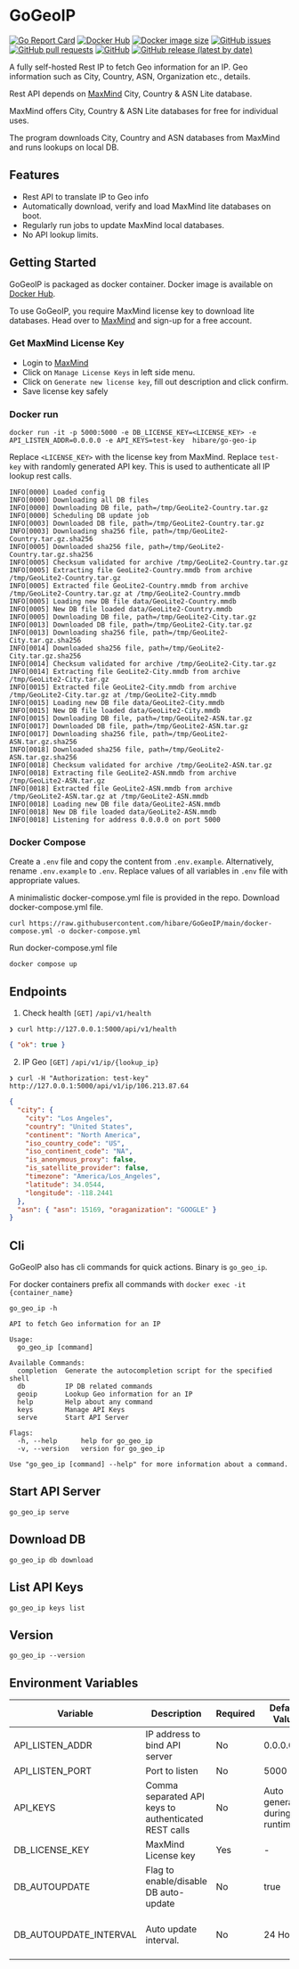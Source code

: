 # GoGeoIP

[![Go Report Card](https://goreportcard.com/badge/github.com/hibare/GoGeoIP)](https://goreportcard.com/report/github.com/hibare/GoGeoIP)
[![Docker Hub](https://img.shields.io/docker/pulls/hibare/go-geo-ip)](https://hub.docker.com/r/hibare/go-geo-ip)
[![Docker image size](https://img.shields.io/docker/image-size/hibare/go-geo-ip/latest)](https://hub.docker.com/r/hibare/go-geo-ip)
[![GitHub issues](https://img.shields.io/github/issues/hibare/GoGeoIP)](https://github.com/hibare/GoGeoIP/issues)
[![GitHub pull requests](https://img.shields.io/github/issues-pr/hibare/GoGeoIP)](https://github.com/hibare/GoGeoIP/pulls)
[![GitHub](https://img.shields.io/github/license/hibare/GoGeoIP)](https://github.com/hibare/GoGeoIP/blob/main/LICENSE)
[![GitHub release (latest by date)](https://img.shields.io/github/v/release/hibare/GoGeoIP)](https://github.com/hibare/GoGeoIP/releases)

A fully self-hosted Rest IP to fetch Geo information for an IP.
Geo information such as City, Country, ASN, Organization etc., details.

Rest API depends on [MaxMind](https://www.maxmind.com/en/home) City, Country & ASN Lite database.

MaxMind offers City, Country & ASN Lite databases for free for individual uses.

The program downloads City, Country and ASN databases from MaxMind and runs lookups on local DB.

## Features

- Rest API to translate IP to Geo info
- Automatically download, verify and load MaxMind lite databases on boot.
- Regularly run jobs to update MaxMind local databases.
- No API lookup limits.

## Getting Started

GoGeoIP is packaged as docker container. Docker image is available on [Docker Hub](https://hub.docker.com/r/hibare/go-geo-ip).

To use GoGeoIP, you require MaxMind license key to download lite databases. Head over to [MaxMind](https://www.maxmind.com/en/geolite2/signup?utm_source=kb&utm_medium=kb-link&utm_campaign=kb-create-account) and sign-up for a free account.

### Get MaxMind License Key

- Login to [MaxMind](https://www.maxmind.com/en/account/login)
- Click on `Manage License Keys` in left side menu.
- Click on `Generate new license key`, fill out description and click confirm.
- Save license key safely

### Docker run

```shell
docker run -it -p 5000:5000 -e DB_LICENSE_KEY=<LICENSE_KEY> -e API_LISTEN_ADDR=0.0.0.0 -e API_KEYS=test-key  hibare/go-geo-ip
```

Replace `<LICENSE_KEY>` with the license key from MaxMind.
Replace `test-key` with randomly generated API key. This is used to authenticate all IP lookup rest calls.

```
INFO[0000] Loaded config
INFO[0000] Downloading all DB files
INFO[0000] Downloading DB file, path=/tmp/GeoLite2-Country.tar.gz
INFO[0000] Scheduling DB update job
INFO[0003] Downloaded DB file, path=/tmp/GeoLite2-Country.tar.gz
INFO[0003] Downloading sha256 file, path=/tmp/GeoLite2-Country.tar.gz.sha256
INFO[0005] Downloaded sha256 file, path=/tmp/GeoLite2-Country.tar.gz.sha256
INFO[0005] Checksum validated for archive /tmp/GeoLite2-Country.tar.gz
INFO[0005] Extracting file GeoLite2-Country.mmdb from archive /tmp/GeoLite2-Country.tar.gz
INFO[0005] Extracted file GeoLite2-Country.mmdb from archive /tmp/GeoLite2-Country.tar.gz at /tmp/GeoLite2-Country.mmdb
INFO[0005] Loading new DB file data/GeoLite2-Country.mmdb
INFO[0005] New DB file loaded data/GeoLite2-Country.mmdb
INFO[0005] Downloading DB file, path=/tmp/GeoLite2-City.tar.gz
INFO[0013] Downloaded DB file, path=/tmp/GeoLite2-City.tar.gz
INFO[0013] Downloading sha256 file, path=/tmp/GeoLite2-City.tar.gz.sha256
INFO[0014] Downloaded sha256 file, path=/tmp/GeoLite2-City.tar.gz.sha256
INFO[0014] Checksum validated for archive /tmp/GeoLite2-City.tar.gz
INFO[0014] Extracting file GeoLite2-City.mmdb from archive /tmp/GeoLite2-City.tar.gz
INFO[0015] Extracted file GeoLite2-City.mmdb from archive /tmp/GeoLite2-City.tar.gz at /tmp/GeoLite2-City.mmdb
INFO[0015] Loading new DB file data/GeoLite2-City.mmdb
INFO[0015] New DB file loaded data/GeoLite2-City.mmdb
INFO[0015] Downloading DB file, path=/tmp/GeoLite2-ASN.tar.gz
INFO[0017] Downloaded DB file, path=/tmp/GeoLite2-ASN.tar.gz
INFO[0017] Downloading sha256 file, path=/tmp/GeoLite2-ASN.tar.gz.sha256
INFO[0018] Downloaded sha256 file, path=/tmp/GeoLite2-ASN.tar.gz.sha256
INFO[0018] Checksum validated for archive /tmp/GeoLite2-ASN.tar.gz
INFO[0018] Extracting file GeoLite2-ASN.mmdb from archive /tmp/GeoLite2-ASN.tar.gz
INFO[0018] Extracted file GeoLite2-ASN.mmdb from archive /tmp/GeoLite2-ASN.tar.gz at /tmp/GeoLite2-ASN.mmdb
INFO[0018] Loading new DB file data/GeoLite2-ASN.mmdb
INFO[0018] New DB file loaded data/GeoLite2-ASN.mmdb
INFO[0018] Listening for address 0.0.0.0 on port 5000
```

### Docker Compose

Create a `.env` file and copy the content from `.env.example`. Alternatively, rename `.env.example` to `.env`. Replace values of all variables in `.env` file with appropriate values.

A minimalistic docker-compose.yml file is provided in the repo. Download docker-compose.yml file.

```shell
curl https://raw.githubusercontent.com/hibare/GoGeoIP/main/docker-compose.yml -o docker-compose.yml
```

Run docker-compose.yml file

```shell
docker compose up
```

## Endpoints

1. Check health
   `[GET]` `/api/v1/health`

```shell
❯ curl http://127.0.0.1:5000/api/v1/health
```

```json
{ "ok": true }
```

2. IP Geo
   `[GET]` `/api/v1/ip/{lookup_ip}`

```shell
❯ curl -H "Authorization: test-key" http://127.0.0.1:5000/api/v1/ip/106.213.87.64
```

```json
{
  "city": {
    "city": "Los Angeles",
    "country": "United States",
    "continent": "North America",
    "iso_country_code": "US",
    "iso_continent_code": "NA",
    "is_anonymous_proxy": false,
    "is_satellite_provider": false,
    "timezone": "America/Los_Angeles",
    "latitude": 34.0544,
    "longitude": -118.2441
  },
  "asn": { "asn": 15169, "oraganization": "GOOGLE" }
}
```

## Cli

GoGeoIP also has cli commands for quick actions. Binary is `go_geo_ip`.

For docker containers prefix all commands with `docker exec -it {container_name}`

```shell
go_geo_ip -h
```

```
API to fetch Geo information for an IP

Usage:
  go_geo_ip [command]

Available Commands:
  completion  Generate the autocompletion script for the specified shell
  db          IP DB related commands
  geoip       Lookup Geo information for an IP
  help        Help about any command
  keys        Manage API Keys
  serve       Start API Server

Flags:
  -h, --help      help for go_geo_ip
  -v, --version   version for go_geo_ip

Use "go_geo_ip [command] --help" for more information about a command.
```

## Start API Server

```shell
go_geo_ip serve
```

## Download DB

```shell
go_geo_ip db download
```

## List API Keys

```shell
go_geo_ip keys list
```

## Version

```shell
go_geo_ip --version
```

## Environment Variables

| Variable               | Description                                          | Required | Default Value                 | Value Type                      |
| ---------------------- | ---------------------------------------------------- | -------- | ----------------------------- | ------------------------------- |
| API_LISTEN_ADDR        | IP address to bind API server                        | No       | 0.0.0.0                       | string                          |
| API_LISTEN_PORT        | Port to listen                                       | No       | 5000                          | int                             |
| API_KEYS               | Comma separated API keys to authenticated REST calls | No       | Auto generated during runtime | comma separated string          |
| DB_LICENSE_KEY         | MaxMind License key                                  | Yes      | -                             | string                          |
| DB_AUTOUPDATE          | Flag to enable/disable DB auto-update                | No       | true                          | boolean                         |
| DB_AUTOUPDATE_INTERVAL | Auto update interval.                                | No       | 24 Hours                      | Time duration (ex: 24h, 1h, 6h) |
